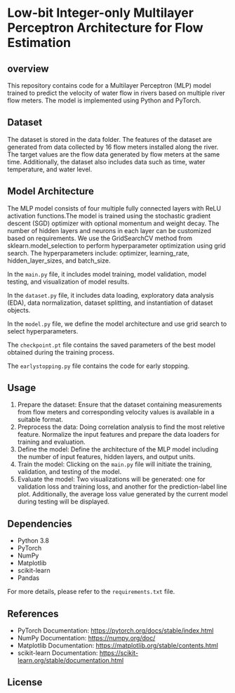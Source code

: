 # Low-bit Integer-only Multilayer Perceptron Architecture for Flow Estimation

## overview

This repository contains code for a Multilayer Perceptron (MLP) model trained to predict the velocity of water flow in rivers based on multiple river flow meters. The model is implemented using Python and PyTorch.

## Dataset

The dataset is stored in the data folder. The features of the dataset are generated from data collected by 16 flow meters installed along the river. The target values are the flow data generated by flow meters at the same time. Additionally, the dataset also includes data such as time, water temperature, and water level.

## Model Architecture

The MLP model consists of four multiple fully connected layers with ReLU activation functions.The model is trained using the stochastic gradient descent (SGD) optimizer with optional momentum and weight decay. The number of hidden layers and neurons in each layer can be customized based on requirements. We use the GridSearchCV method from sklearn.model_selection to perform hyperparameter optimization using grid search. The hyperparameters include: optimizer, learning_rate, hidden_layer_sizes, and batch_size.

In the `main.py` file, it includes model training, model validation, model testing, and visualization of model results.

In the `dataset.py` file, it includes data loading, exploratory data analysis (EDA), data normalization, dataset splitting, and instantiation of dataset objects.

In the `model.py` file, we define the model architecture and use grid search to select hyperparameters.

The `checkpoint.pt` file contains the saved parameters of the best model obtained during the training process.

The `earlystopping.py` file contains the code for early stopping.

## Usage

1. Prepare the dataset: Ensure that the dataset containing measurements from flow meters and corresponding velocity values is available in a suitable format.
2. Preprocess the data: Doing correlation analysis to find the most reletive feature. Normalize the input features and prepare the data loaders for training and evaluation.
3. Define the model: Define the architecture of the MLP model including the number of input features, hidden layers, and output units.
4. Train the model: Clicking on the `main.py` file will initiate the training, validation, and testing of the model.
5. Evaluate the model: Two visualizations will be generated: one for validation loss and training loss, and another for the prediction-label line plot. Additionally, the average loss value generated by the current model during testing will be displayed.

## Dependencies

- Python 3.8
- PyTorch
- NumPy
- Matplotlib
- scikit-learn
- Pandas

For more details, please refer to the `requirements.txt` file.

## References

- PyTorch Documentation: https://pytorch.org/docs/stable/index.html
- NumPy Documentation: https://numpy.org/doc/
- Matplotlib Documentation: https://matplotlib.org/stable/contents.html
- scikit-learn Documentation: https://scikit-learn.org/stable/documentation.html

## License
